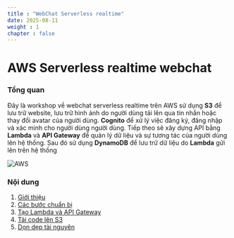 ```yaml
---
title : "WebChat Serverless realtime"
date: 2025-08-11
weight : 1 
chapter : false
---
```

# AWS Serverless realtime webchat

### Tổng quan

 Đây là workshop về webchat serverless realtime trên AWS sử dụng **S3** để lưu trữ website, lưu trữ hình ảnh do người dùng tải lên qua tin nhắn hoặc thay đổi avatar của người dùng. **Cognito** để xử lý việc đăng ký, đăng nhập và xác minh cho người dùng người dùng.
 Tiếp theo sẽ xây dựng API bằng **Lambda** và **API Gateway** để quản lý dữ liệu và sự tương tác của người dùng lên hệ thống. Sau đó sử dụng **DynamoDB** để lưu trữ dữ liệu do **Lambda** gửi lên trên hệ thống

![AWS](/images/aws.png) 

### Nội dung

 1. [Giới thiệu](1-introduce/)
 2. [Các bước chuẩn bị](2-Prerequiste/)
 3. [Tạo Lambda và API Gateway](3-Lambda-API/)
 4. [Tải code lên S3](4-s3/)
 5. [Dọn dẹp tài nguyên](5-cleanup/)
